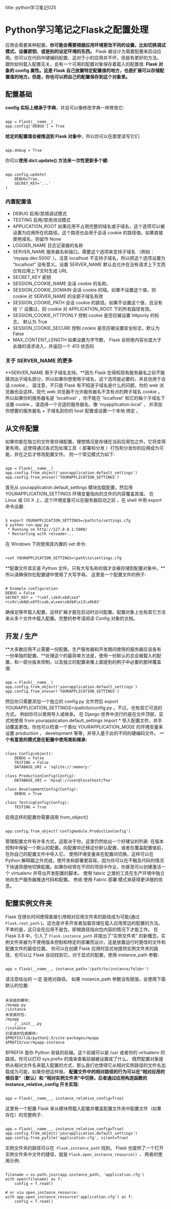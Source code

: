 title: python学习笔记025 

#  Python学习笔记之Flask之配置处理 
应用会需要某种配置。**你可能会需要根据应用环境更改不同的设置，比如切换调试模式、设置密钥、或是别的设定环境的东西。**
Flask 被设计为需要配置来启动应用。你可以在代码中硬编码配置，这对于小的应用并不坏，但是有更好的方法。
跟你如何载入配置无关，会有一个可用的配置对象保存着载入的配置值: **Flask 对象的 config 属性。这是 Flask 自己放置特定配置值的地方，也是扩展可以存储配置值的地方。但是，你也可以把自己的配置保存到这个对象里。**
##  配置基础 
**config 实际上继承于字典**，并且可以像修改字典一样修改它:
```

app = Flask(__name__)
app.config['DEBUG'] = True

```
**给定的配置值会被推送到 Flask 对象中**，所以你可以在那里读写它们:
```

app.debug = True

```
你可以**使用 dict.update() 方法来一次性更新多个键:**
```

app.config.update(
    DEBUG=True,
    SECRET_KEY='...'
)

```
###  内置配置值 
  * DEBUG	启用/禁用调试模式
  * TESTING	启用/禁用测试模式
  * APPLICATION_ROOT	如果应用不占用完整的域名或子域名，这个选项可以被设置为应用所在的路径。这个路径也会用于会话 cookie 的路径值。如果直接使用域名，则留作 None
  * LOGGER_NAME	日志记录器的名称
  * SERVER_NAME	服务器名和端口。需要这个选项来支持子域名 （例如： 'myapp.dev:5000' ）。注意 localhost 不支持子域名，所以把这个选项设置为 “localhost” 没有意义。设置 SERVER_NAME 默认会允许在没有请求上下文而仅有应用上下文时生成 URL
  * SECRET_KEY	密钥
  * SESSION_COOKIE_NAME	会话 cookie 的名称。
  * SESSION_COOKIE_DOMAIN	会话 cookie 的域。如果不设置这个值，则 cookie 对 SERVER_NAME 的全部子域名有效
  * SESSION_COOKIE_PATH	会话 cookie 的路径。如果不设置这个值，且没有给 '/' 设置过，则 cookie 对 APPLICATION_ROOT 下的所有路径有效。
  * SESSION_COOKIE_HTTPONLY	控制 cookie 是否应被设置 httponly 的标志， 默认为 True
  * SESSION_COOKIE_SECURE	控制 cookie 是否应被设置安全标志，默认为 False
  * MAX_CONTENT_LENGTH	如果设置为字节数， Flask 会拒绝内容长度大于此值的请求进入，并返回一个 413 状态码

###  关于 SERVER_NAME 的更多 
**SERVER_NAME 用于子域名支持。**因为 Flask 在得知现有服务器名之前不能猜测出子域名部分，所以如果你想使用子域名，这个选项是必要的，并且也用于会话 cookie 。
请注意，不只是 Flask 有不知道子域名是什么的问题，你的 web 浏览器也会这样。现代 web 浏览器不允许服务器名不含有点的跨子域名 cookie 。所以如果你的服务器名是 'localhost' ，你不能在 'localhost' 和它的每个子域名下设置 cookie 。请选择一个合适的服务器名，像 'myapplication.local' ， 并添加你想要的服务器名 + 子域名到你的 host 配置或设置一个本地 绑定 。

##  从文件配置 
如果你能在独立的文件里存储配置，理想情况是存储在当前应用包之外，它将变得更有用。这使得通过各式包处理工具（ 部署和分发 ）打包和分发你的应用成为可能，并在之后才修改配置文件。
则一个常见模式为如下:
```

app = Flask(__name__)
app.config.from_object('yourapplication.default_settings')
app.config.from_envvar('YOURAPPLICATION_SETTINGS')

```
首先从 yourapplication.default_settings 模块加载配置，然后用 YOURAPPLICATION_SETTINGS 环境变量指向的文件的内容覆盖其值。 
在 Linux 或 OS X 上，这个环境变量可以在服务器启动之前 ，在 shell 中用 export 命令设置:
```

$ export YOURAPPLICATION_SETTINGS=/path/to/settings.cfg
$ python run-app.py
 * Running on http://127.0.0.1:5000/
 * Restarting with reloader...

```
在 Windows 下则使用其内置的 set 命令:
```

>set YOURAPPLICATION_SETTINGS=\path\to\settings.cfg

```
**配置文件其实是 Python 文件。只有大写名称的值才会被存储到配置对象中。**所以请确保你在配置键中使用了大写字母。
这里是一个配置文件的例子:
```

# Example configuration
DEBUG = False
SECRET_KEY = '?\xbf,\xb4\x8d\xa3"<\x9c\xb0@\x0f5\xab,w\xee\x8d$0\x13\x8b83'

```
确保足够早载入配置，这样扩展才能在启动时访问配置。配置对象上也有其它方法来从多个文件中载入配置。完整的参考请阅读 Config 对象的文档。

##  开发 / 生产 
**大多数应用不止需要一份配置。生产服务器和开发期间使用的服务器应该各有一份单独的配置。**处理这个的最简单方法是，使用一份默认的总会被载入的配置，和一部分版本控制，以及独立的配置来像上面提到的例子中必要的那样覆盖值:
```

app = Flask(__name__)
app.config.from_object('yourapplication.default_settings')
app.config.from_envvar('YOURAPPLICATION_SETTINGS')

```
然后你只需要添加一个独立的 config.py 文件然后 export YOURAPPLICATION_SETTINGS=/path/to/config.py 。不过，也有其它可选的方式。 例如你可以使用导入或继承。
在 Django 世界中流行的是在文件顶部，显式地使用 from yourapplication.default_settings import * 导入配置文件，并手动覆盖更改。你也可以检查一个类似 YOURAPPLICATION_MODE 的环境变量来设置 production ， development 等等，并导入基于此的不同的硬编码文件。
**一个有意思的模式是在配置中使用类和继承:**
```

class Config(object):
    DEBUG = False
    TESTING = False
    DATABASE_URI = 'sqlite://:memory:'

class ProductionConfig(Config):
    DATABASE_URI = 'mysql://user@localhost/foo'

class DevelopmentConfig(Config):
    DEBUG = True

class TestingConfig(Config):
    TESTING = True

```
启用这样的配置你需要调用 from_object()
```

app.config.from_object('configmodule.ProductionConfig')

```
管理配置文件有许多方式，这取决于你。这里仍然给出一个好建议的列表:
在版本控制中保留一个默认的配置。向配置中迁移这份默认配置，或者在覆盖配置值前，在你自己的配置文件中导入它。
使用环境变量来在配置间切换。这样可以在 Python 解释器之外完成，使开发和部署更容易，因为你可以在不触及代码的情况下快速简便地切换配置。如果你经常在不同的项目中作业，你甚至可以创建激活一个 virtualenv 并导出开发配置的脚本。
使用 fabric 之类的工具在生产环境中独立地向生产服务器推送代码和配置。 参阅 使用 Fabric 部署 模式来获得更详细的信息。

##  配置实例文件夹 
 Flask 在很长时间使得直接引用相对应用文件夹的路径成为可能(通过 ` Flask.root_path ` )。这也是许多开发者加载存储在载入应用旁边的配置的方法。不幸的是，这只会在应用不是包，即根路径指向包内容的情况下才能工作。
在 Flask 0.8 中，引入了 ` Flask.instance_path ` 并提出了“实例文件夹” 的新概念。实例文件夹被为不使用版本控制和特定的部署而设计。这是放置运行时更改的文件和配置文件的最佳位置。
你可以在创建 Flask 应用时显式地提供实例文件夹的路径，也可以让 Flask 自动找到它。对于显式的配置，使用 instance_path 参数:
```

app = Flask(__name__, instance_path='/path/to/instance/folder')

```
请注意给出的 一定 是绝对路径。
如果 instance_path 参数没有赋值，会使用下面默认的位置:
```

未安装的模块:
/myapp.py
/instance
未安装的包:
/myapp
    /__init__.py
/instance
已安装的包或模块:
$PREFIX/lib/python2.X/site-packages/myapp
$PREFIX/var/myapp-instance

```
$PREFIX 是你 Python 安装的前缀。这个前缀可以是 /usr 或者你的 virtualenv 的路径。你可以打印 sys.prefix 的值来查看前缀被设置成了什么。
既然配置对象提供从相对文件名来载入配置的方式，那么我们也使得它从相对实例路径的文件名加载成为可能，如果你想这样做。
**配置文件中的相对路径的行为可以在“相对应用的根目录”（默认）和 “相对实例文件夹”中切换，后者通过应用构造函数的 instance_relative_config 开关实现:**
```

app = Flask(__name__, instance_relative_config=True)

```
这里有一个配置 Flask 来从模块预载入配置并覆盖配置文件夹中配置文件（如果存在）的完整例子:
```

app = Flask(__name__, instance_relative_config=True)
app.config.from_object('yourapplication.default_settings')
app.config.from_pyfile('application.cfg', silent=True)

```
实例文件夹的路径可以在`  Flask.instance_path ` 找到。 Flask 也提供了一个打开实例文件夹中文件的捷径，就是 ` Flask.open_instance_resource() 。 `
两者的使用示例:
```

filename = os.path.join(app.instance_path, 'application.cfg')
with open(filename) as f:
    config = f.read()

# or via open_instance_resource:
with app.open_instance_resource('application.cfg') as f:
    config = f.read()

```
